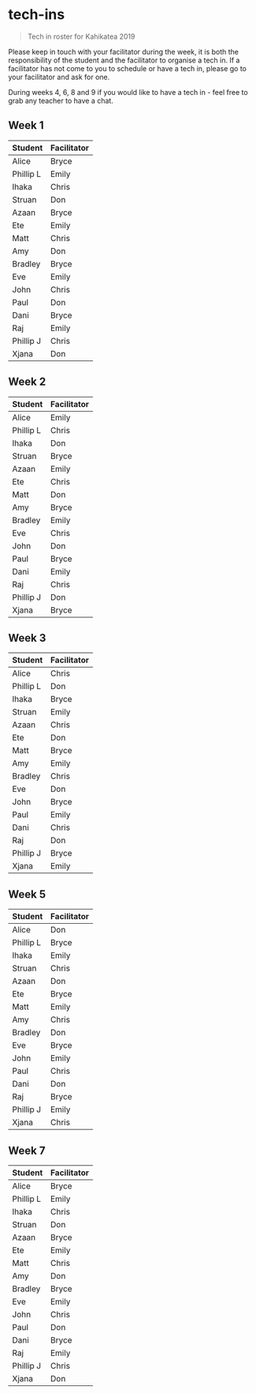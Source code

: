 # tech-ins
> Tech in roster for Kahikatea 2019

Please keep in touch with your facilitator during the week, it is both the responsibility of the student and the facilitator to organise a tech in.
If a facilitator has not come to you to schedule or have a tech in, please go to your facilitator and ask for one.

During weeks 4, 6, 8 and 9 if you would like to have a tech in - feel free to grab any teacher to have a chat.

## Week 1

| Student      | Facilitator |
| ------------ | ----------- |
| Alice        | Bryce       |
| Phillip L    | Emily       |
| Ihaka        | Chris       |
| Struan       | Don         |
| Azaan        | Bryce       |
| Ete          | Emily       |
| Matt         | Chris       |
| Amy          | Don         |
| Bradley      | Bryce       |
| Eve          | Emily       |
| John         | Chris       |
| Paul         | Don         |
| Dani         | Bryce       |
| Raj          | Emily       |
| Phillip J    | Chris       |
| Xjana        | Don         |


## Week 2

| Student      | Facilitator |
| ------------ | ----------- |
| Alice        | Emily       |
| Phillip L    | Chris       |
| Ihaka        | Don         |
| Struan       | Bryce       |
| Azaan        | Emily       |
| Ete          | Chris       |
| Matt         | Don         |
| Amy          | Bryce       |
| Bradley      | Emily       |
| Eve          | Chris       |
| John         | Don         |
| Paul         | Bryce       |
| Dani         | Emily       |
| Raj          | Chris       |
| Phillip J    | Don         |
| Xjana        | Bryce       |


## Week 3

| Student      | Facilitator |
| ------------ | ----------- |
| Alice        | Chris       |
| Phillip L    | Don         |
| Ihaka        | Bryce       |
| Struan       | Emily       |
| Azaan        | Chris       |
| Ete          | Don         |
| Matt         | Bryce       |
| Amy          | Emily       |
| Bradley      | Chris       |
| Eve          | Don         |
| John         | Bryce       |
| Paul         | Emily       |
| Dani         | Chris       |
| Raj          | Don         |
| Phillip J    | Bryce       |
| Xjana        | Emily       |


## Week 5

| Student      | Facilitator |
| ------------ | ----------- |
| Alice        | Don         |
| Phillip L    | Bryce       |
| Ihaka        | Emily       |
| Struan       | Chris       |
| Azaan        | Don         |
| Ete          | Bryce       |
| Matt         | Emily       |
| Amy          | Chris       |
| Bradley      | Don         |
| Eve          | Bryce       |
| John         | Emily       |
| Paul         | Chris       |
| Dani         | Don         |
| Raj          | Bryce       |
| Phillip J    | Emily       |
| Xjana        | Chris       |


## Week 7

| Student      | Facilitator |
| ------------ | ----------- |
| Alice        | Bryce       |
| Phillip L    | Emily       |
| Ihaka        | Chris       |
| Struan       | Don         |
| Azaan        | Bryce       |
| Ete          | Emily       |
| Matt         | Chris       |
| Amy          | Don         |
| Bradley      | Bryce       |
| Eve          | Emily       |
| John         | Chris       |
| Paul         | Don         |
| Dani         | Bryce       |
| Raj          | Emily       |
| Phillip J    | Chris       |
| Xjana        | Don         |
